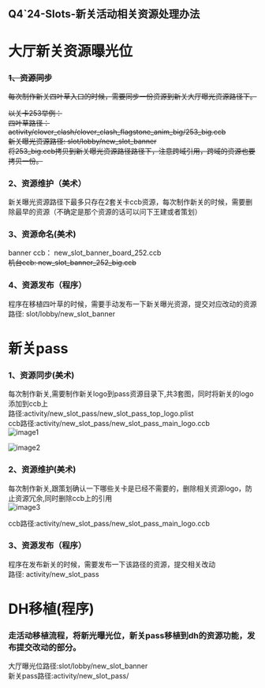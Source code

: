 ## Q4\`24-Slots-新关活动相关资源处理办法

# 大厅新关资源曝光位

### ~~1、资源同步~~

~~每次制作新关四叶草入口的时候，需要同步一份资源到新关大厅曝光资源路径下。~~

~~以关卡253举例：~~  
~~四叶草路径：activity/clover\_clash/clover\_clash\_flagstone\_anim\_big/253\_big.ccb~~  
~~新关曝光资源路径: slot/lobby/new\_slot\_banner~~  
~~将253\_big.ccb拷贝到新关曝光资源路径路径下，注意跨域引用，跨域的资源也要拷贝一份。~~

### 2、资源维护（美术）

新关曝光资源路径下最多只存在2套关卡ccb资源，每次制作新关的时候，需要删除最早的资源（不确定是那个资源的话可以问下王建或者策划）

### 3、资源命名(美术)

banner ccb： new\_slot\_banner\_board\_252.ccb  
~~机台ccb:  new\_slot\_banner\_252\_big.ccb~~

### 4、资源发布（程序）

程序在移植四叶草的时候，需要手动发布一下新关曝光资源，提交对应改动的资源  
路径: slot/lobby/new\_slot\_banner

# 新关pass

### 1、资源同步(美术)

每次制作新关,需要制作新关logo到pass资源目录下,共3套图，同时将新关的logo添加到ccb上  
路径:activity/new\_slot\_pass/new\_slot\_pass\_top\_logo.plist  
ccb路径:activity/new\_slot\_pass/new\_slot\_pass\_main\_logo.ccb  
![image1](http://localhost:5173/WTC-Docs/assets/1758727509988_d7555f4d.png)

![image2](http://localhost:5173/WTC-Docs/assets/1758727509989_a57ceeaf.png)

### 2、资源维护(美术)

每次制作新关,跟策划确认一下哪些关卡是已经不需要的，删除相关资源logo，防止资源冗余,同时删除ccb上的引用  
![image3](http://localhost:5173/WTC-Docs/assets/1758727509991_9848d276.png)

ccb路径:activity/new\_slot\_pass/new\_slot\_pass\_main\_logo.ccb

### 3、资源发布（程序）

程序在发布新关的时候，需要发布一下该路径的资源，提交相关改动  
路径: activity/new\_slot\_pass

# DH移植(程序)

### 走活动移植流程，将新光曝光位，新关pass移植到dh的资源功能，发布提交改动的部分。

大厅曝光位路径:slot/lobby/new\_slot\_banner  
新关pass路径:activity/new\_slot\_pass/





